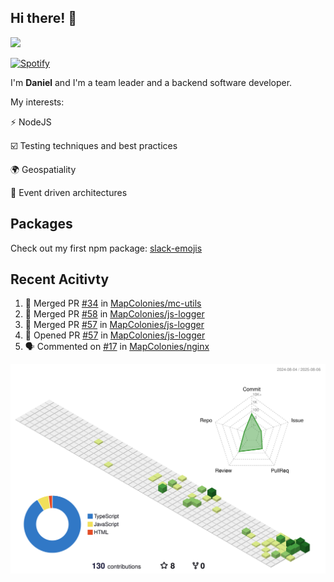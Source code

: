 ## Hi there! 👋

<p>
  <img src="https://github-readme-stats.vercel.app/api?username=syncush&theme=tokyonight">
</p>

[![Spotify](https://novatorem-rust.vercel.app/api/spotify)](https://open.spotify.com/user/syncush)

I'm **Daniel** and I'm a team leader and a backend software developer.

My interests:

⚡ NodeJS

☑️ Testing techniques and best practices

🌍 Geospatiality

🧠 Event driven architectures

## Packages
Check out my first npm package: [slack-emojis](https://www.npmjs.com/package/slack-emojis)

## Recent Acitivty
<!--START_SECTION:activity-->
1. 🎉 Merged PR [#34](https://github.com/MapColonies/mc-utils/pull/34) in [MapColonies/mc-utils](https://github.com/MapColonies/mc-utils)
2. 🎉 Merged PR [#58](https://github.com/MapColonies/js-logger/pull/58) in [MapColonies/js-logger](https://github.com/MapColonies/js-logger)
3. 🎉 Merged PR [#57](https://github.com/MapColonies/js-logger/pull/57) in [MapColonies/js-logger](https://github.com/MapColonies/js-logger)
4. 💪 Opened PR [#57](https://github.com/MapColonies/js-logger/pull/57) in [MapColonies/js-logger](https://github.com/MapColonies/js-logger)
5. 🗣 Commented on [#17](https://github.com/MapColonies/nginx/pull/17#issuecomment-3148381737) in [MapColonies/nginx](https://github.com/MapColonies/nginx)
<!--END_SECTION:activity-->

![contrib](./profile-3d-contrib/profile-green-animate.svg)
